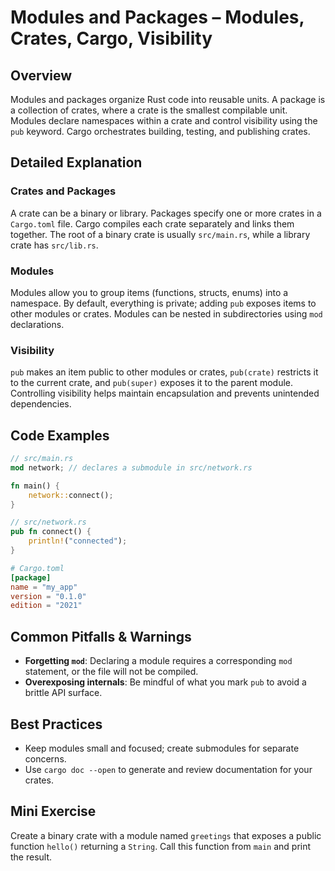# Modules and Packages – Modules, Crates, Cargo, Visibility

## Overview
Modules and packages organize Rust code into reusable units. A package is a collection of crates, where a crate is the smallest compilable unit. Modules declare namespaces within a crate and control visibility using the `pub` keyword. Cargo orchestrates building, testing, and publishing crates.

## Detailed Explanation
### Crates and Packages
A crate can be a binary or library. Packages specify one or more crates in a `Cargo.toml` file. Cargo compiles each crate separately and links them together. The root of a binary crate is usually `src/main.rs`, while a library crate has `src/lib.rs`.

### Modules
Modules allow you to group items (functions, structs, enums) into a namespace. By default, everything is private; adding `pub` exposes items to other modules or crates. Modules can be nested in subdirectories using `mod` declarations.

### Visibility
`pub` makes an item public to other modules or crates, `pub(crate)` restricts it to the current crate, and `pub(super)` exposes it to the parent module. Controlling visibility helps maintain encapsulation and prevents unintended dependencies.

## Code Examples
```rust
// src/main.rs
mod network; // declares a submodule in src/network.rs

fn main() {
    network::connect();
}
```

```rust
// src/network.rs
pub fn connect() {
    println!("connected");
}
```

```toml
# Cargo.toml
[package]
name = "my_app"
version = "0.1.0"
edition = "2021"
```

## Common Pitfalls & Warnings
- **Forgetting `mod`**: Declaring a module requires a corresponding `mod` statement, or the file will not be compiled.
- **Overexposing internals**: Be mindful of what you mark `pub` to avoid a brittle API surface.

## Best Practices
- Keep modules small and focused; create submodules for separate concerns.
- Use `cargo doc --open` to generate and review documentation for your crates.

## Mini Exercise
Create a binary crate with a module named `greetings` that exposes a public function `hello()` returning a `String`. Call this function from `main` and print the result.
